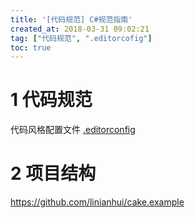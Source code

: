 ```yaml
---
title: '[代码规范] C#规范指南'
created_at: 2018-03-31 09:02:21
tag: ["代码规范", ".editorcofig"]
toc: true
---
```



# 1 代码规范

代码风格配置文件 [.editorconfig](https://github.com/linianhui/blog/blob/master/blog/code-guide/csharp/.editorconfig)

# 2 项目结构

<https://github.com/linianhui/cake.example>
